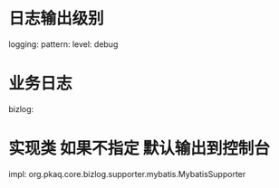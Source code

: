 # 日志输出级别
logging:
  pattern:
    level: debug
# 业务日志
bizlog:
  # 实现类 如果不指定 默认输出到控制台
  impl: org.pkaq.core.bizlog.supporter.mybatis.MybatisSupporter